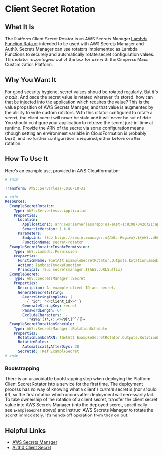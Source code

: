 # Client Secret Rotation

## What It Is

The Platform Client Secret Rotator is an AWS Secrets Manager [Lambda Function Rotator][] intended to be used with AWS Secrets Manager and Auth0. Secrets Manager can use rotators implemented as Lambda Functions to securely and automatically rotate secret configuration values. This rotator is confugred out of the box for use with the Cimpress Mass Customization Platform.

[Lambda Function Rotator]: https://docs.aws.amazon.com/secretsmanager/latest/userguide/rotating-secrets.html

## Why You Want It

For good security hygiene, secret values should be rotated regularly. But _it's a pain_. And once the secret value is rotated wherever it's stored, how can that be injected into the application which requires the value? This is the value propsition of AWS Secrets Manager, and that value is augmented by the ability to write custom rotators. With this rotator configured to rotate a secret, the client secret will never be stale and it will never be out of date. You should configure your application to retrieve the secret just-in-time at runtime. Provide the ARN of the secret via some configuration means (though setting an environment variable in CloudFormation is probably best), and no further configuration is required, either before or after rotation.

## How To Use It

Here's an example use, provided in AWS Cloudformation:

```yaml
# snip

Transform: AWS::Serverless-2016-10-31

# snip
Resources:
  ExampleSecretRotator:
    Type: AWS::Serverless::Application
    Properties:
      Location:
        ApplicationId: arn:aws:serverlessrepo:us-east-1:820870426321:applications/platform-client-secret-rotator
        SemanticVersion: 1.0.0
      Parameters:
        Endpoint: !Sub https://secretsmanager.${AWS::Region}.${AWS::URLSuffix}
        FunctionName: secret-rotator
  ExampleSecretRotatorInvokePermission:
    Type: AWS::Lambda::Permission
    Properties:
      FunctionName: !GetAtt ExampleSecretRotator.Outputs.RotationLambdaARN
      Action: lambda:InvokeFunction
      Principal: !Sub secretsmanager.${AWS::URLSuffix}
  ExampleSecret:
    Type: AWS::SecretsManager::Secret
    Properties:
      Description: An example client ID and secret.
      GenerateSecretString:
        SecretStringTemplate: |-
          { "id": "<<client_id>>" }
        GenerateStringKey: secret
        PasswordLength: 64
        ExcludeCharacters: |-
          !"#$%&'()*,/:;<>?@[\]^`{|}~
  ExampleSecretRotationSchedule:
    Type: AWS::SecretsManager::RotationSchedule
    Properties:
      RotationLambdaARN: !GetAtt ExampleSecretRotator.Outputs.RotationLambdaARN
      RotationRules:
        AutomaticallyAfterDays: 30
      SecretId: !Ref ExampleSecret
# snip
```

### Bootstrapping

There is an unavoidable bootstrapping step when deploying the Platform Client Secret Rotator into a service for the first time. The deployment process has no way of knowing what a client's _current_ secret is (nor should it!), so the first rotation which occurs after deployment will necessarily fail. To take ownership of the rotation of a client secret, transfer the client secret value into AWS Secrets Manager (into the deployed secret, specifically -- see `ExampleSecret` above) and instruct AWS Secrets Manager to rotate the secret immediately. It's hands-off operation from then on out.

<!-- It's possible to transfer the secret value earlier, catching the secret in the state between when it is deployed and the rotator is deployed, but why accumulate that much stress in your life? -->

## Helpful Links

* [AWS Secrets Manager][]
* [Auth0 Client Secret][]

[AWS Secrets Manager]: https://aws.amazon.com/secrets-manager/
[Auth0 Client Secret]: https://auth0.com/docs/applications/concepts/client-secret
